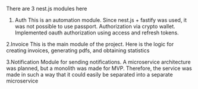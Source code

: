 There are 3 nest.js modules here

1. Auth
This is an automation module. Since nest.js + fastify was used, it was not possible to use passport.
Authorization via crypto wallet. Implemented oauth authorization using access and refresh tokens.

2.Invoice
This is the main module of the project. Here is the logic for creating invoices, generating pdfs, and obtaining statistics

3.Notification
Module for sending notifications. A microservice architecture was planned, but a monolith was made for MVP. Therefore, the service was made in such a way that it could easily be separated into a separate microservice